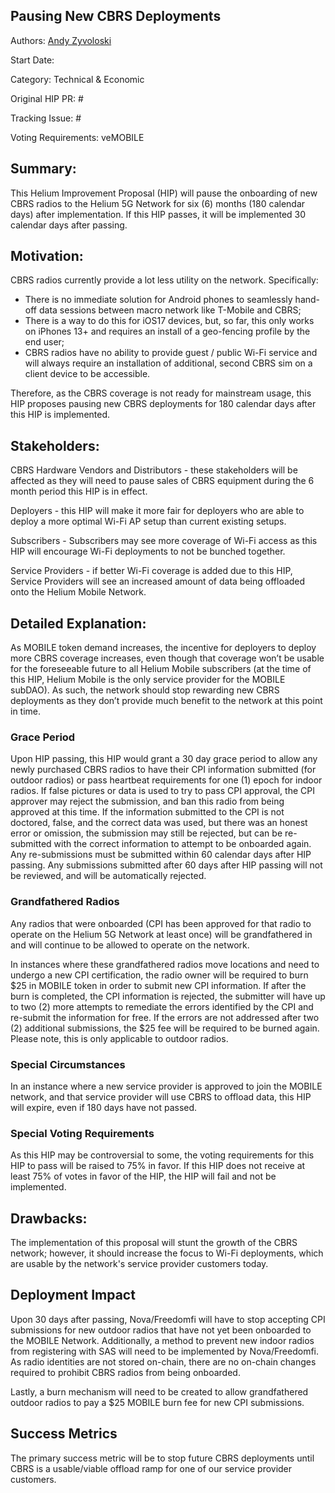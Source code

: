 ## Pausing New CBRS Deployments
Authors: [Andy Zyvoloski](https://github.com/heatedlime)  

Start Date: 

Category: Technical & Economic

Original HIP PR: #

Tracking Issue: #

Voting Requirements: veMOBILE


## Summary:
This Helium Improvement Proposal (HIP) will pause the onboarding of new CBRS radios to the Helium 5G Network for six (6) months (180 calendar days) after implementation. If this HIP passes, it will be implemented 30 calendar days after passing. 


## Motivation:
CBRS radios currently provide a lot less utility on the network. Specifically:

- There is no immediate solution for Android phones to seamlessly hand-off data sessions between macro network like T-Mobile and CBRS;
- There is a way to do this for iOS17 devices, but, so far, this only works on iPhones 13+ and requires an install of a geo-fencing profile by the end user;
- CBRS radios have no ability to provide guest / public Wi-Fi service and will always require an installation of additional, second CBRS sim on a client device to be accessible.

Therefore, as the CBRS coverage is not ready for mainstream usage, this HIP proposes pausing new CBRS deployments for 180 calendar days after this HIP is implemented.

## Stakeholders:
CBRS Hardware Vendors and Distributors - these stakeholders will be affected as they will need to pause sales of CBRS equipment during the 6 month period this HIP is in effect. 

Deployers - this HIP will make it more fair for deployers who are able to deploy a more optimal Wi-Fi AP setup than current existing setups.


Subscribers - Subscribers may see more coverage of Wi-Fi access as this HIP will encourage Wi-Fi deployments to not be bunched together.


Service Providers - if better Wi-Fi coverage is added due to this HIP, Service Providers will see an increased amount of data being offloaded onto the Helium Mobile Network.

## Detailed Explanation:
As MOBILE token demand increases, the incentive for deployers to deploy more CBRS coverage increases, even though that coverage won’t be usable for the foreseeable future to all Helium Mobile subscribers (at the time of this HIP, Helium Mobile is the only service provider for the MOBILE subDAO). As such, the network should stop rewarding new CBRS deployments as they don’t provide much benefit to the network at this point in time. 


### Grace Period
Upon HIP passing, this HIP would grant a 30 day grace period to allow any newly purchased CBRS radios to have their CPI information submitted (for outdoor radios) or pass heartbeat requirements for one (1) epoch for indoor radios. If false pictures or data is used to try to pass CPI approval, the CPI approver may reject the submission, and ban this radio from being approved at this time. If the information submitted to the CPI is not doctored, false, and the correct data was used, but there was an honest error or omission, the submission may still be rejected, but can be re-submitted with the correct information to attempt to be onboarded again. Any re-submissions must be submitted within 60 calendar days after HIP passing. Any submissions submitted after 60 days after HIP passing will not be reviewed, and will be automatically rejected.

### Grandfathered Radios
Any radios that were onboarded (CPI has been approved for that radio to operate on the Helium 5G Network at least once) will be grandfathered in and will continue to be allowed to operate on the network. 

In instances where these grandfathered radios move locations and need to undergo a new CPI certification, the radio owner will be required to burn $25 in MOBILE token in order to submit new CPI information. If after the burn is completed, the CPI information is rejected, the submitter will have up to two (2) more attempts to remediate the errors identified by the CPI and re-submit the information for free. If the errors are not addressed after two (2) additional submissions, the $25 fee will be required to be burned again. Please note, this is only applicable to outdoor radios. 

### Special Circumstances
In an instance where a new service provider is approved to join the MOBILE network, and that service provider will use CBRS to offload data, this HIP will expire, even if 180 days have not passed.

### Special Voting Requirements
As this HIP may be controversial to some, the voting requirements for this HIP to pass will be raised to 75% in favor. If this HIP does not receive at least 75% of votes in favor of the HIP, the HIP will fail and not be implemented.  

## Drawbacks:
The implementation of this proposal will stunt the growth of the CBRS network; however, it should increase the focus to Wi-Fi deployments, which are usable by the network's service provider customers today. 

## Deployment Impact
Upon 30 days after passing, Nova/Freedomfi will have to stop accepting CPI submissions for new outdoor radios that have not yet been onboarded to the MOBILE Network. Additionally, a method to prevent new indoor radios from registering with SAS will need to be implemented by Nova/Freedomfi. As radio identities are not stored on-chain, there are no on-chain changes required to prohibit CBRS radios from being onboarded.

Lastly, a burn mechanism will need to be created to allow grandfathered outdoor radios to pay a $25 MOBILE burn fee for new CPI submissions. 

 

## Success Metrics
The primary success metric will be to stop future CBRS deployments until CBRS is a usable/viable offload ramp for one of our service provider customers.
